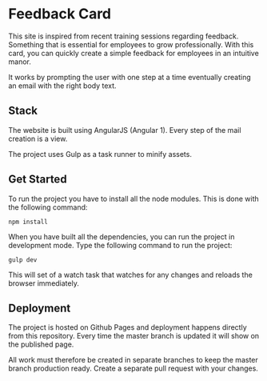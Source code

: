 # Feedback Card

This site is inspired from recent training sessions regarding feedback. Something that is essential for employees to grow professionally. With this card, you can quickly create a simple feedback for employees in an intuitive manor.

It works by prompting the user with one step at a time eventually creating an email with the right body text.

## Stack

The website is built using AngularJS (Angular 1).
Every step of the mail creation is a view.

The project uses Gulp as a task runner to minify assets.

## Get Started

To run the project you have to install all the node modules. This is done with the following command:

``` npm install ```

When you have built all the dependencies, you can run the project in development mode.
Type the following command to run the project:

``` gulp dev ```

This will set of a watch task that watches for any changes and reloads the browser immediately.

## Deployment

The project is hosted on Github Pages and deployment happens directly from this repository.
Every time the master branch is updated it will show on the published page.

All work must therefore be created in separate branches to keep the master branch production ready.
Create a separate pull request with your changes.
